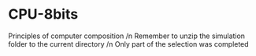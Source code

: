# CPU-8bits
Principles of computer composition
/n
Remember to unzip the simulation folder to the current directory
/n
Only part of the selection was completed

